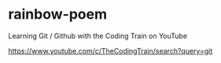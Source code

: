 # rainbow-poem
Learning Git / Github with the Coding Train on YouTube

https://www.youtube.com/c/TheCodingTrain/search?query=git
